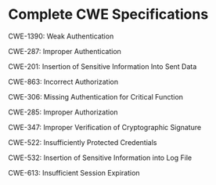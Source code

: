 

# Complete CWE Specifications

CWE-1390: Weak Authentication

CWE-287: Improper Authentication

CWE-201: Insertion of Sensitive Information Into Sent Data

CWE-863: Incorrect Authorization

CWE-306: Missing Authentication for Critical Function

CWE-285: Improper Authorization

CWE-347: Improper Verification of Cryptographic Signature

CWE-522: Insufficiently Protected Credentials

CWE-532: Insertion of Sensitive Information into Log File

CWE-613: Insufficient Session Expiration
